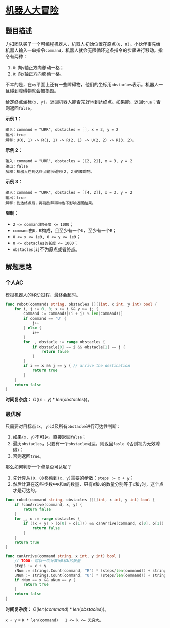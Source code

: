 # [机器人大冒险](https://leetcode-cn.com/problems/programmable-robot/)

## 题目描述

力扣团队买了一个可编程机器人，机器人初始位置在原点`(0, 0)`。小伙伴事先给机器人输入一串指令`command`，机器人就会无限循环这条指令的步骤进行移动。指令有两种：

1. `U`: 向`y`轴正方向移动一格；
2. `R`: 向`x`轴正方向移动一格。

不幸的是，在`xy`平面上还有一些障碍物，他们的坐标用`obstacles`表示。机器人一旦碰到障碍物就会被损毁。

给定终点坐标`(x, y)`，返回机器人能否完好地到达终点。如果能，返回`true`；否则返回`false`。

**示例 1：**

```
输入：command = "URR", obstacles = [], x = 3, y = 2
输出：true
解释：U(0, 1) -> R(1, 1) -> R(2, 1) -> U(2, 2) -> R(3, 2)。
```

**示例 2：**

```
输入：command = "URR", obstacles = [[2, 2]], x = 3, y = 2
输出：false
解释：机器人在到达终点前会碰到(2, 2)的障碍物。
```

**示例 3：**

```
输入：command = "URR", obstacles = [[4, 2]], x = 3, y = 2
输出：true
解释：到达终点后，再碰到障碍物也不影响返回结果。
```

**限制：**

- `2 <= command的长度 <= 1000`；
- `command`由`U，R`构成，且至少有一个`U`，至少有一个`R`；
- `0 <= x <= 1e9, 0 <= y <= 1e9`；
- `0 <= obstacles的长度 <= 1000`；
- `obstacles[i]`不为原点或者终点。

## 解题思路

### 个人AC

模拟机器人的移动过程，最终会超时。

```go
func robot(commands string, obstacles [][]int, x int, y int) bool {
    for i, j := 0, 0; x >= i && y >= j; {
        command := commands[(i + j) % len(commands)]
        if command == 'U' {
            j++
        } else {
            i++
        }
        for _, obstacle := range obstacles {
            if obstacle[0] == i && obstacle[1] == j {
                return false
            }
        }
        if i == x && j == y { // arrive the destination
            return true
        }
    }
    return false
}
```

**时间复杂度：** $O((x + y) * len(obstacles))$。

### 最优解

只需要对目标点`(x, y)`以及所有`obstacle`进行可达性判断：

1. 如果`(x, y)`不可达，直接返回`false`；
2. 遍历`obstacles`，只要有一个`obstacle`可达，则返回`fasle`（否则视为无效障碍）；
3. 否则返回`true`。

那么如何判断一个点是否可达呢？

1. 先计算从`(0, 0)`移动到`(x, y)`需要的步数：`steps := x + y`；
2. 然后计算在这些步数中`R`和`U`的数量，只有`R`和`U`的数量分别等于`x`和`y`时，这个点才是可达的。

```go
func robot(command string, obstacles [][]int, x int, y int) bool {
    if !canArrive(command, x, y) {
        return false
    }
    for _, o := range obstacles {
        if ((x + y) > (o[0] + o[1])) && canArrive(command, o[0], o[1]) {
            return false
        }
    }
    return true
}

func canArrive(command string, x int, y int) bool {
    // TODO: 可以一次计算出R和U的数量
    steps := x + y
    rNum := strings.Count(command, "R") * (steps/len(command)) + strings.Count(command[:steps%len(command)], "R")
    uNum := strings.Count(command, "U") * (steps/len(command)) + strings.Count(command[:steps%len(command)], "U")
    if rNum == x && uNum == y {
        return true
    }
    return false
}
```

**时间复杂度：** $O(len(command) * len(obstacles))$。

`x + y` = `K * len(command)   1 <= k <= 无穷大`。